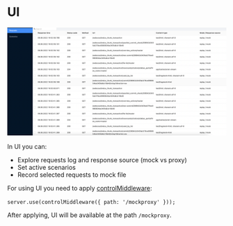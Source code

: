 # UI

![UI](./ui.png)

In UI you can:
* Explore requests log and response source (mock vs proxy)
* Set active scenarios
* Record selected requests to mock file

For using UI you need to apply [controlMiddleware](/docs/api):

``
server.use(controlMiddleware({ path: '/mockproxy' }));
``

After applying, UI will be available at the path `/mockproxy`.
